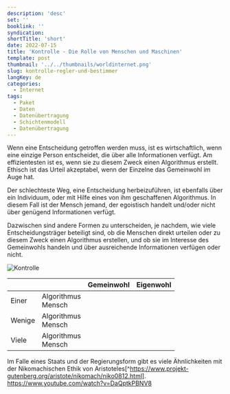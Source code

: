 ```yaml
---
description: 'desc'
set: ''
booklink: ''
syndication:
shortTitle: 'short'
date: 2022-07-15
title: 'Kontrolle - Die Rolle von Menschen und Maschinen'
template: post
thumbnail: '../../thumbnails/worldinternet.png'
slug: kontrolle-regler-und-bestimmer
langKey: de
categories:
  - Internet
tags:
  - Paket
  - Daten
  - Datenübertragung
  - Schichtenmodell
  - Datenübertragung
---
```



Wenn eine Entscheidung getroffen werden muss, ist es wirtschaftlich, wenn eine einzige Person entscheidet, die über alle Informationen verfügt. Am effizientesten ist es, wenn sie zu diesem Zweck einen Algorithmus erstellt. Ethisch ist das Urteil akzeptabel, wenn der Einzelne das Gemeinwohl im Auge hat.
 
Der schlechteste Weg, eine Entscheidung herbeizuführen, ist ebenfalls über ein Individuum, oder mit Hilfe eines von ihm geschaffenen Algorithmus. In diesem Fall ist der Mensch jemand, der egoistisch handelt und/oder nicht über genügend Informationen verfügt.

Dazwischen sind andere Formen zu unterscheiden, je nachdem, wie viele Entscheidungsträger beteiligt sind, ob die Menschen direkt urteilen oder zu diesem Zweck einen Algorithmus erstellen, und ob sie im Interesse des Gemeinwohls handeln und über ausreichende Informationen verfügen oder nicht.

![Kontrolle](/images/8_1.png)




|         |                       | Gemeinwohl  | Eigenwohl |
| ------- |-----------------------| ------------|-----------|
| Einer   | Algorithmus<br>Mensch |             |           |        
| Wenige  | Algorithmus<br>Mensch |             |           |     
| Viele   | Algorithmus<br>Mensch |             |           |



Im Falle eines Staats und der Regierungsform gibt es viele Ähnlichkeiten mit der Nikomachischen Ethik von Aristoteles[^https://www.projekt-gutenberg.org/aristote/nikomach/niko0812.html].
https://www.youtube.com/watch?v=DaQptkPBNV8

<img src="https://vg04.met.vgwort.de/na/6bdf50c4198d416bae81e7e9d2528f23" width="1" height="1" alt="">
